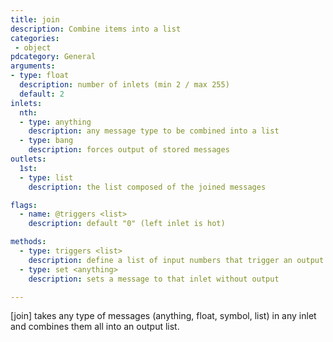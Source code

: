 ```yaml
---
title: join
description: Combine items into a list
categories:
 - object
pdcategory: General
arguments:
- type: float
  description: number of inlets (min 2 / max 255)
  default: 2
inlets:
  nth:
  - type: anything
    description: any message type to be combined into a list
  - type: bang
    description: forces output of stored messages
outlets:
  1st:
  - type: list
    description: the list composed of the joined messages

flags:
  - name: @triggers <list>
    description: default "0" (left inlet is hot)

methods:
  - type: triggers <list>
    description: define a list of input numbers that trigger an output (make the inlet "hot"): 0 is the first inlet, 1 the second and so on (-1 makes all inlets "hot")
  - type: set <anything>
    description: sets a message to that inlet without output

---
```


[join] takes any type of messages (anything, float, symbol, list) in any inlet and combines them all into an output list.

